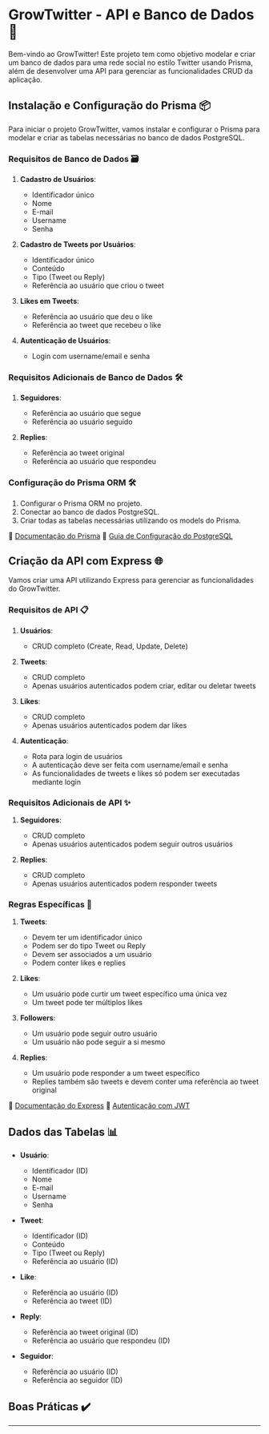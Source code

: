 # GrowTwitter - API e Banco de Dados 🚀

Bem-vindo ao GrowTwitter! Este projeto tem como objetivo modelar e criar um banco de dados para uma rede social no estilo Twitter usando Prisma, além de desenvolver uma API para gerenciar as funcionalidades CRUD da aplicação.

## Instalação e Configuração do Prisma 📦

Para iniciar o projeto GrowTwitter, vamos instalar e configurar o Prisma para modelar e criar as tabelas necessárias no banco de dados PostgreSQL.

### Requisitos de Banco de Dados 🗃️

1. **Cadastro de Usuários**:
    - Identificador único
    - Nome
    - E-mail
    - Username
    - Senha

2. **Cadastro de Tweets por Usuários**:
    - Identificador único
    - Conteúdo
    - Tipo (Tweet ou Reply)
    - Referência ao usuário que criou o tweet

3. **Likes em Tweets**:
    - Referência ao usuário que deu o like
    - Referência ao tweet que recebeu o like

4. **Autenticação de Usuários**:
    - Login com username/email e senha

### Requisitos Adicionais de Banco de Dados 🛠️

1. **Seguidores**:
    - Referência ao usuário que segue
    - Referência ao usuário seguido

2. **Replies**:
    - Referência ao tweet original
    - Referência ao usuário que respondeu

### Configuração do Prisma ORM 🛠️

1. Configurar o Prisma ORM no projeto.
2. Conectar ao banco de dados PostgreSQL.
3. Criar todas as tabelas necessárias utilizando os models do Prisma.

🔗 [Documentação do Prisma](https://www.prisma.io/docs/getting-started)
🔗 [Guia de Configuração do PostgreSQL](https://www.postgresql.org/docs/current/tutorial-install.html)

## Criação da API com Express 🌐

Vamos criar uma API utilizando Express para gerenciar as funcionalidades do GrowTwitter.

### Requisitos de API 📋

1. **Usuários**:
    - CRUD completo (Create, Read, Update, Delete)

2. **Tweets**:
    - CRUD completo
    - Apenas usuários autenticados podem criar, editar ou deletar tweets

3. **Likes**:
    - CRUD completo
    - Apenas usuários autenticados podem dar likes

4. **Autenticação**:
    - Rota para login de usuários
    - A autenticação deve ser feita com username/email e senha
    - As funcionalidades de tweets e likes só podem ser executadas mediante login

### Requisitos Adicionais de API ✨

1. **Seguidores**:
    - CRUD completo
    - Apenas usuários autenticados podem seguir outros usuários

2. **Replies**:
    - CRUD completo
    - Apenas usuários autenticados podem responder tweets

### Regras Específicas 📜

1. **Tweets**:
    - Devem ter um identificador único
    - Podem ser do tipo Tweet ou Reply
    - Devem ser associados a um usuário
    - Podem conter likes e replies

2. **Likes**:
    - Um usuário pode curtir um tweet específico uma única vez
    - Um tweet pode ter múltiplos likes

3. **Followers**:
    - Um usuário pode seguir outro usuário
    - Um usuário não pode seguir a si mesmo

4. **Replies**:
    - Um usuário pode responder a um tweet específico
    - Replies também são tweets e devem conter uma referência ao tweet original

🔗 [Documentação do Express](https://expressjs.com/pt-br/)
🔗 [Autenticação com JWT](https://jwt.io/introduction/)

## Dados das Tabelas 📊

- **Usuário**:
    - Identificador (ID)
    - Nome
    - E-mail
    - Username
    - Senha

- **Tweet**:
    - Identificador (ID)
    - Conteúdo
    - Tipo (Tweet ou Reply)
    - Referência ao usuário (ID)

- **Like**:
    - Referência ao usuário (ID)
    - Referência ao tweet (ID)

- **Reply**:
    - Referência ao tweet original (ID)
    - Referência ao usuário que respondeu (ID)

- **Seguidor**:
    - Referência ao usuário (ID)
    - Referência ao seguidor (ID)

## Boas Práticas ✔️

 



---

